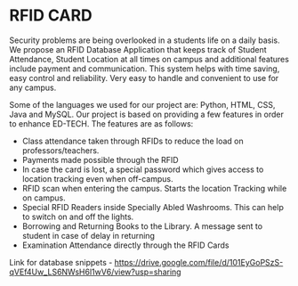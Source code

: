 
# RFID CARD
 Security problems are being overlooked in a students life on a daily basis. We propose an RFID Database Application that keeps track of Student Attendance, Student Location at all times on campus and additional features include payment and communication. This system helps with time saving, easy control and reliability. Very easy to handle and convenient to use for any campus.

 Some of the languages we used for our project are: Python, HTML, CSS, Java and MySQL.
 Our project is based on providing a few features in order to enhance ED-TECH. 
The features are as follows:
- Class attendance taken through RFIDs to reduce the load on professors/teachers.
- Payments made possible through the RFID
- In case the card is lost, a special password which gives access to location tracking even when off-campus.
- RFID scan when entering the campus. Starts the location Tracking while on campus.
- Special RFID Readers inside Specially Abled Washrooms. This can help to switch on and off the lights.
- Borrowing and Returning Books to the Library. A message sent to student in case of delay in returning
- Examination Attendance directly through the RFID Cards

Link for database snippets - https://drive.google.com/file/d/101EyGoPSzS-qVEf4Uw_LS6NWsH6l1wV6/view?usp=sharing
